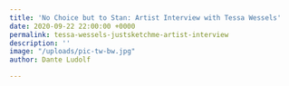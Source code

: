 ```yaml
---
title: 'No Choice but to Stan: Artist Interview with Tessa Wessels'
date: 2020-09-22 22:00:00 +0000
permalink: tessa-wessels-justsketchme-artist-interview
description: ''
image: "/uploads/pic-tw-bw.jpg"
author: Dante Ludolf

---
```

